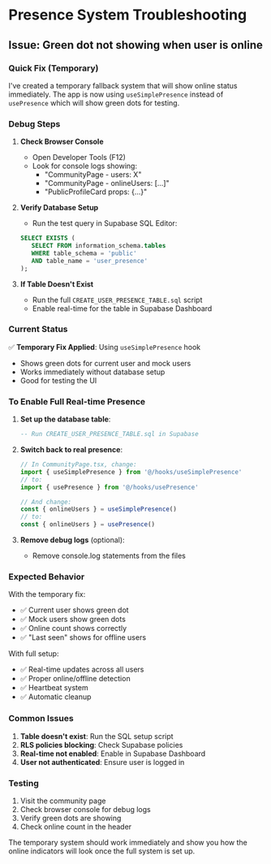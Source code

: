 # Presence System Troubleshooting

## Issue: Green dot not showing when user is online

### Quick Fix (Temporary)

I've created a temporary fallback system that will show online status immediately. The app is now using `useSimplePresence` instead of `usePresence` which will show green dots for testing.

### Debug Steps

1. **Check Browser Console**
   - Open Developer Tools (F12)
   - Look for console logs showing:
     - "CommunityPage - users: X"
     - "CommunityPage - onlineUsers: [...]"
     - "PublicProfileCard props: {...}"

2. **Verify Database Setup**
   - Run the test query in Supabase SQL Editor:
   ```sql
   SELECT EXISTS (
      SELECT FROM information_schema.tables 
      WHERE table_schema = 'public' 
      AND table_name = 'user_presence'
   );
   ```

3. **If Table Doesn't Exist**
   - Run the full `CREATE_USER_PRESENCE_TABLE.sql` script
   - Enable real-time for the table in Supabase Dashboard

### Current Status

✅ **Temporary Fix Applied**: Using `useSimplePresence` hook
- Shows green dots for current user and mock users
- Works immediately without database setup
- Good for testing the UI

### To Enable Full Real-time Presence

1. **Set up the database table**:
   ```sql
   -- Run CREATE_USER_PRESENCE_TABLE.sql in Supabase
   ```

2. **Switch back to real presence**:
   ```typescript
   // In CommunityPage.tsx, change:
   import { useSimplePresence } from '@/hooks/useSimplePresence'
   // to:
   import { usePresence } from '@/hooks/usePresence'
   
   // And change:
   const { onlineUsers } = useSimplePresence()
   // to:
   const { onlineUsers } = usePresence()
   ```

3. **Remove debug logs** (optional):
   - Remove console.log statements from the files

### Expected Behavior

With the temporary fix:
- ✅ Current user shows green dot
- ✅ Mock users show green dots
- ✅ Online count shows correctly
- ✅ "Last seen" shows for offline users

With full setup:
- ✅ Real-time updates across all users
- ✅ Proper online/offline detection
- ✅ Heartbeat system
- ✅ Automatic cleanup

### Common Issues

1. **Table doesn't exist**: Run the SQL setup script
2. **RLS policies blocking**: Check Supabase policies
3. **Real-time not enabled**: Enable in Supabase Dashboard
4. **User not authenticated**: Ensure user is logged in

### Testing

1. Visit the community page
2. Check browser console for debug logs
3. Verify green dots are showing
4. Check online count in the header

The temporary system should work immediately and show you how the online indicators will look once the full system is set up. 